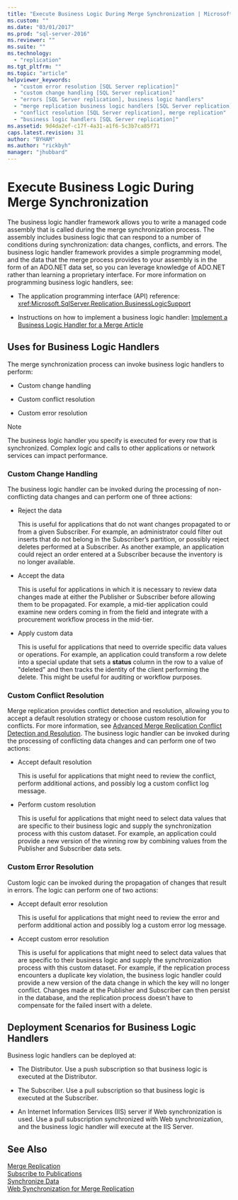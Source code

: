 ```yaml
---
title: "Execute Business Logic During Merge Synchronization | Microsoft Docs"
ms.custom: ""
ms.date: "03/01/2017"
ms.prod: "sql-server-2016"
ms.reviewer: ""
ms.suite: ""
ms.technology: 
  - "replication"
ms.tgt_pltfrm: ""
ms.topic: "article"
helpviewer_keywords: 
  - "custom error resolution [SQL Server replication]"
  - "custom change handling [SQL Server replication]"
  - "errors [SQL Server replication], business logic handlers"
  - "merge replication business logic handlers [SQL Server replication]"
  - "conflict resolution [SQL Server replication], merge replication"
  - "business logic handlers [SQL Server replication]"
ms.assetid: 9d4da2ef-c17f-4a31-a1f6-5c3b7ca85f71
caps.latest.revision: 31
author: "BYHAM"
ms.author: "rickbyh"
manager: "jhubbard"
---
```

# Execute Business Logic During Merge Synchronization
  The business logic handler framework allows you to write a managed code assembly that is called during the merge synchronization process. The assembly includes business logic that can respond to a number of conditions during synchronization: data changes, conflicts, and errors. The business logic handler framework provides a simple programming model, and the data that the merge process provides to your assembly is in the form of an ADO.NET data set, so you can leverage knowledge of ADO.NET rather than learning a proprietary interface. For more information on programming business logic handlers, see:  
  
-   The application programming interface (API) reference: <xref:Microsoft.SqlServer.Replication.BusinessLogicSupport>  
  
-   Instructions on how to implement a business logic handler: [Implement a Business Logic Handler for a Merge Article](../../../relational-databases/replication/implement-a-business-logic-handler-for-a-merge-article.md)  
  
## Uses for Business Logic Handlers  
 The merge synchronization process can invoke business logic handlers to perform:  
  
-   Custom change handling  
  
-   Custom conflict resolution  
  
-   Custom error resolution  
  
> [!NOTE]  
>  The business logic handler you specify is executed for every row that is synchronized. Complex logic and calls to other applications or network services can impact performance.  
  
### Custom Change Handling  
 The business logic handler can be invoked during the processing of non-conflicting data changes and can perform one of three actions:  
  
-   Reject the data  
  
     This is useful for applications that do not want changes propagated to or from a given Subscriber. For example, an administrator could filter out inserts that do not belong in the Subscriber’s partition, or possibly reject deletes performed at a Subscriber. As another example, an application could reject an order entered at a Subscriber because the inventory is no longer available.  
  
-   Accept the data  
  
     This is useful for applications in which it is necessary to review data changes made at either the Publisher or Subscriber before allowing them to be propagated. For example, a mid-tier application could examine new orders coming in from the field and integrate with a procurement workflow process in the mid-tier.  
  
-   Apply custom data  
  
     This is useful for applications that need to override specific data values or operations. For example, an application could transform a row delete into a special update that sets a **status** column in the row to a value of "deleted" and then tracks the identity of the client performing the delete. This might be useful for auditing or workflow purposes.  
  
### Custom Conflict Resolution  
 Merge replication provides conflict detection and resolution, allowing you to accept a default resolution strategy or choose custom resolution for conflicts. For more information, see [Advanced Merge Replication Conflict Detection and Resolution](../../../relational-databases/replication/merge/advanced-merge-replication-conflict-detection-and-resolution.md). The business logic handler can be invoked during the processing of conflicting data changes and can perform one of two actions:  
  
-   Accept default resolution  
  
     This is useful for applications that might need to review the conflict, perform additional actions, and possibly log a custom conflict log message.  
  
-   Perform custom resolution  
  
     This is useful for applications that might need to select data values that are specific to their business logic and supply the synchronization process with this custom dataset. For example, an application could provide a new version of the winning row by combining values from the Publisher and Subscriber data sets.  
  
### Custom Error Resolution  
 Custom logic can be invoked during the propagation of changes that result in errors. The logic can perform one of two actions:  
  
-   Accept default error resolution  
  
     This is useful for applications that might need to review the error and perform additional action and possibly log a custom error log message.  
  
-   Accept custom error resolution  
  
     This is useful for applications that might need to select data values that are specific to their business logic and supply the synchronization process with this custom dataset. For example, if the replication process encounters a duplicate key violation, the business logic handler could provide a new version of the data change in which the key will no longer conflict. Changes made at the Publisher and Subscriber can then persist in the database, and the replication process doesn't have to compensate for the failed insert with a delete.  
  
## Deployment Scenarios for Business Logic Handlers  
 Business logic handlers can be deployed at:  
  
-   The Distributor. Use a push subscription so that business logic is executed at the Distributor.  
  
-   The Subscriber. Use a pull subscription so that business logic is executed at the Subscriber.  
  
-   An Internet Information Services (IIS) server if Web synchronization is used. Use a pull subscription synchronized with Web synchronization, and the business logic handler will execute at the IIS Server.  
  
## See Also  
 [Merge Replication](../../../relational-databases/replication/merge/merge-replication.md)   
 [Subscribe to Publications](../../../relational-databases/replication/subscribe-to-publications.md)   
 [Synchronize Data](../../../relational-databases/replication/synchronize-data.md)   
 [Web Synchronization for Merge Replication](../../../relational-databases/replication/web-synchronization-for-merge-replication.md)  
  
  